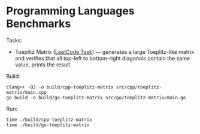 # Programming Languages Benchmarks

Tasks:
- Toeplitz Matrix ([LeetCode Task](https://leetcode.com/problems/toeplitz-matrix/description/)) — generates a large Toeplitz-like matrix and verifies that all top-left to bottom-right diagonals contain the same value, prints the result.

Build:

    clang++ -O2 -o build/cpp-toeplitz-matrix src/cpp/toeplitz-matrix/main.cpp
    go build -o build/go-toeplitz-matrix src/go/toeplitz-matrix/main.go

Run:

    time ./build/cpp-toeplitz-matrix
    time ./build/go-toeplitz-matrix
